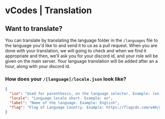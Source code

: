 # vCodes | Translation

## Want to translate?
You can translate by translating the language folder in the `/languages` file to the language you'd like to and send it to us as a pull request. When you are done with your translation, we will going to check and when we find it appropriate and then, we'll ask you for your discord id, and your role will be given on the main server. Your language translation will be added after an a hour, along with your discord id.

### How does your `/[language]/locale.json` look like?

```json
{ 
  "iso": "Used for parenthesis, on the language selector. Example: (en)",
  "locale": "Language locale short. Example: en", 
  "label": "Name of the language. Example: English",
  "flag": "Flag of Language Country. Example: https://flagcdn.com/w40/us.png" 
}
```
